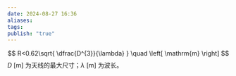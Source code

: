 ```yaml
---
date: 2024-08-27 16:36
aliases: 
tags: 
publish: "true"
---
```

$$
R<0.62\sqrt{ \dfrac{D^{3}}{\lambda} } \quad \left[ \mathrm{m} \right]
$$
$D~ \left[ \mathrm{m} \right]$ 为天线的最大尺寸；$\lambda ~ \left[ \mathrm{m} \right]$ 为波长。